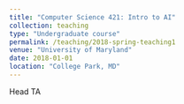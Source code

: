 ```yaml
---
title: "Computer Science 421: Intro to AI"
collection: teaching
type: "Undergraduate course"
permalink: /teaching/2018-spring-teaching1
venue: "University of Maryland"
date: 2018-01-01
location: "College Park, MD"
---
```


Head TA

